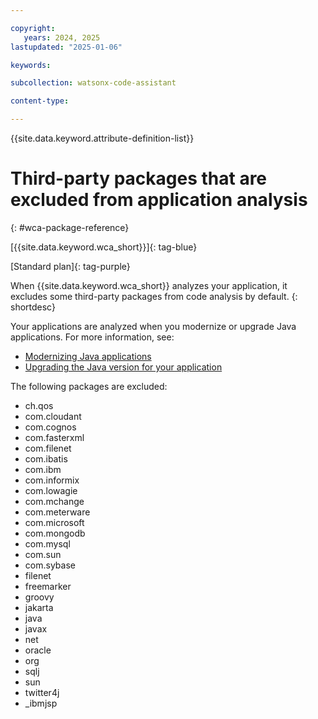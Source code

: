 ```yaml
---

copyright:
   years: 2024, 2025
lastupdated: "2025-01-06"

keywords: 

subcollection: watsonx-code-assistant

content-type:

---
```


{{site.data.keyword.attribute-definition-list}}

# Third-party packages that are excluded from application analysis
{: #wca-package-reference}

[{{site.data.keyword.wca_short}}]{: tag-blue}

[Standard plan]{: tag-purple}

When {{site.data.keyword.wca_short}} analyzes your application, it excludes some third-party packages from code analysis by default.
{: shortdesc}

Your applications are analyzed when you modernize or upgrade Java applications. For more information, see:
- [Modernizing Java applications](/docs/watsonx-code-assistant?topic=watsonx-code-assistant-wca-modernize-java)
- [Upgrading the Java version for your application](/docs/watsonx-code-assistant?topic=watsonx-code-assistant-wca-upgrade-java)



The following packages are excluded:
- ch.qos
- com.cloudant
- com.cognos
- com.fasterxml
- com.filenet
- com.ibatis
- com.ibm
- com.informix
- com.lowagie
- com.mchange
- com.meterware
- com.microsoft
- com.mongodb
- com.mysql
- com.sun
- com.sybase
- filenet
- freemarker
- groovy
- jakarta
- java
- javax
- net
- oracle
- org
- sqlj
- sun
- twitter4j
- _ibmjsp
